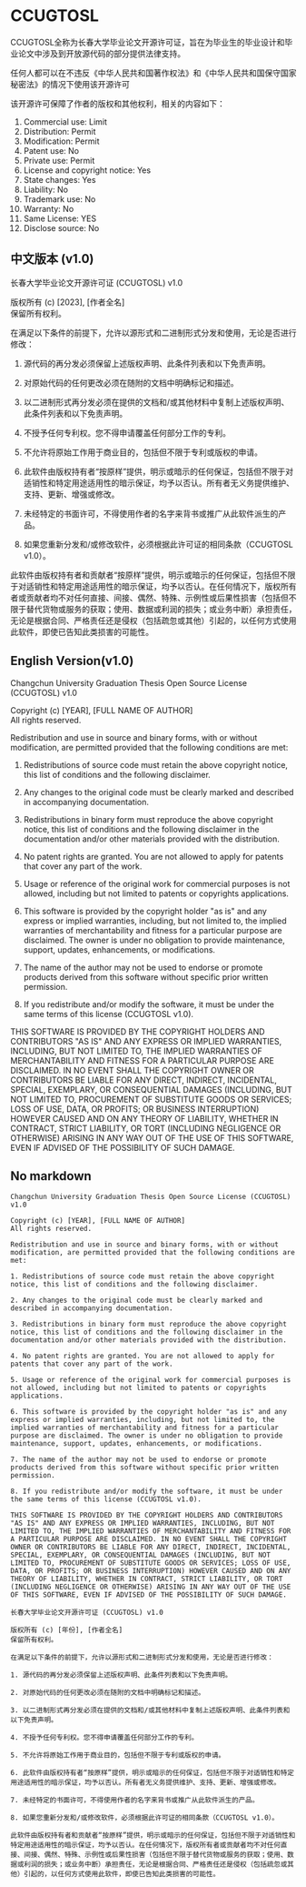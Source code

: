 # CCUGTOSL

CCUGTOSL全称为长春大学毕业论文开源许可证，旨在为毕业生的毕业设计和毕业论文中涉及到开放源代码的部分提供法律支持。

任何人都可以在不违反《中华人民共和国著作权法》和《中华人民共和国保守国家秘密法》的情况下使用该开源许可

该开源许可保障了作者的版权和其他权利，相关的内容如下：

1. Commercial use: Limit
3. Distribution: Permit
4. Modification: Permit
5. Patent use: No
6. Private use: Permit
7. License and copyright notice: Yes
8. State changes: Yes
9. Liability: No
10. Trademark use: No
11. Warranty: No
12. Same License: YES
13. Disclose source: No

## 中文版本 (v1.0)

长春大学毕业论文开源许可证 (CCUGTOSL) v1.0

版权所有 (c) [2023], [作者全名]  
保留所有权利。

在满足以下条件的前提下，允许以源形式和二进制形式分发和使用，无论是否进行修改：

1. 源代码的再分发必须保留上述版权声明、此条件列表和以下免责声明。

2. 对原始代码的任何更改必须在随附的文档中明确标记和描述。

3. 以二进制形式再分发必须在提供的文档和/或其他材料中复制上述版权声明、此条件列表和以下免责声明。

4. 不授予任何专利权。您不得申请覆盖任何部分工作的专利。

5. 不允许将原始工作用于商业目的，包括但不限于专利或版权的申请。

6. 此软件由版权持有者“按原样”提供，明示或暗示的任何保证，包括但不限于对适销性和特定用途适用性的暗示保证，均予以否认。所有者无义务提供维护、支持、更新、增强或修改。

7. 未经特定的书面许可，不得使用作者的名字来背书或推广从此软件派生的产品。

8. 如果您重新分发和/或修改软件，必须根据此许可证的相同条款（CCUGTOSL v1.0）。

此软件由版权持有者和贡献者“按原样”提供，明示或暗示的任何保证，包括但不限于对适销性和特定用途适用性的暗示保证，均予以否认。在任何情况下，版权所有者或贡献者均不对任何直接、间接、偶然、特殊、示例性或后果性损害（包括但不限于替代货物或服务的获取；使用、数据或利润的损失；或业务中断）承担责任，无论是根据合同、严格责任还是侵权（包括疏忽或其他）引起的，以任何方式使用此软件，即使已告知此类损害的可能性。

## English Version(v1.0)

Changchun University Graduation Thesis Open Source License (CCUGTOSL) v1.0

Copyright (c) [YEAR], [FULL NAME OF AUTHOR]  
All rights reserved.

Redistribution and use in source and binary forms, with or without modification, are permitted provided that the following conditions are met:

1. Redistributions of source code must retain the above copyright notice, this list of conditions and the following disclaimer. 

2. Any changes to the original code must be clearly marked and described in accompanying documentation. 

3. Redistributions in binary form must reproduce the above copyright notice, this list of conditions and the following disclaimer in the documentation and/or other materials provided with the distribution. 

4. No patent rights are granted. You are not allowed to apply for patents that cover any part of the work.

5. Usage or reference of the original work for commercial purposes is not allowed, including but not limited to patents or copyrights applications.

6. This software is provided by the copyright holder "as is" and any express or implied warranties, including, but not limited to, the implied warranties of merchantability and fitness for a particular purpose are disclaimed. The owner is under no obligation to provide maintenance, support, updates, enhancements, or modifications.

7. The name of the author may not be used to endorse or promote products derived from this software without specific prior written permission. 

8. If you redistribute and/or modify the software, it must be under the same terms of this license (CCUGTOSL v1.0).

THIS SOFTWARE IS PROVIDED BY THE COPYRIGHT HOLDERS AND CONTRIBUTORS "AS IS" AND ANY EXPRESS OR IMPLIED WARRANTIES, INCLUDING, BUT NOT LIMITED TO, THE IMPLIED WARRANTIES OF MERCHANTABILITY AND FITNESS FOR A PARTICULAR PURPOSE ARE DISCLAIMED. IN NO EVENT SHALL THE COPYRIGHT OWNER OR CONTRIBUTORS BE LIABLE FOR ANY DIRECT, INDIRECT, INCIDENTAL, SPECIAL, EXEMPLARY, OR CONSEQUENTIAL DAMAGES (INCLUDING, BUT NOT LIMITED TO, PROCUREMENT OF SUBSTITUTE GOODS OR SERVICES; LOSS OF USE, DATA, OR PROFITS; OR BUSINESS INTERRUPTION) HOWEVER CAUSED AND ON ANY THEORY OF LIABILITY, WHETHER IN CONTRACT, STRICT LIABILITY, OR TORT (INCLUDING NEGLIGENCE OR OTHERWISE) ARISING IN ANY WAY OUT OF THE USE OF THIS SOFTWARE, EVEN IF ADVISED OF THE POSSIBILITY OF SUCH DAMAGE.

## No markdown
```text
Changchun University Graduation Thesis Open Source License (CCUGTOSL) v1.0

Copyright (c) [YEAR], [FULL NAME OF AUTHOR]  
All rights reserved.

Redistribution and use in source and binary forms, with or without modification, are permitted provided that the following conditions are met:

1. Redistributions of source code must retain the above copyright notice, this list of conditions and the following disclaimer. 

2. Any changes to the original code must be clearly marked and described in accompanying documentation. 

3. Redistributions in binary form must reproduce the above copyright notice, this list of conditions and the following disclaimer in the documentation and/or other materials provided with the distribution. 

4. No patent rights are granted. You are not allowed to apply for patents that cover any part of the work.

5. Usage or reference of the original work for commercial purposes is not allowed, including but not limited to patents or copyrights applications.

6. This software is provided by the copyright holder "as is" and any express or implied warranties, including, but not limited to, the implied warranties of merchantability and fitness for a particular purpose are disclaimed. The owner is under no obligation to provide maintenance, support, updates, enhancements, or modifications.

7. The name of the author may not be used to endorse or promote products derived from this software without specific prior written permission. 

8. If you redistribute and/or modify the software, it must be under the same terms of this license (CCUGTOSL v1.0).

THIS SOFTWARE IS PROVIDED BY THE COPYRIGHT HOLDERS AND CONTRIBUTORS "AS IS" AND ANY EXPRESS OR IMPLIED WARRANTIES, INCLUDING, BUT NOT LIMITED TO, THE IMPLIED WARRANTIES OF MERCHANTABILITY AND FITNESS FOR A PARTICULAR PURPOSE ARE DISCLAIMED. IN NO EVENT SHALL THE COPYRIGHT OWNER OR CONTRIBUTORS BE LIABLE FOR ANY DIRECT, INDIRECT, INCIDENTAL, SPECIAL, EXEMPLARY, OR CONSEQUENTIAL DAMAGES (INCLUDING, BUT NOT LIMITED TO, PROCUREMENT OF SUBSTITUTE GOODS OR SERVICES; LOSS OF USE, DATA, OR PROFITS; OR BUSINESS INTERRUPTION) HOWEVER CAUSED AND ON ANY THEORY OF LIABILITY, WHETHER IN CONTRACT, STRICT LIABILITY, OR TORT (INCLUDING NEGLIGENCE OR OTHERWISE) ARISING IN ANY WAY OUT OF THE USE OF THIS SOFTWARE, EVEN IF ADVISED OF THE POSSIBILITY OF SUCH DAMAGE.

长春大学毕业论文开源许可证 (CCUGTOSL) v1.0

版权所有 (c) [年份], [作者全名]  
保留所有权利。

在满足以下条件的前提下，允许以源形式和二进制形式分发和使用，无论是否进行修改：

1. 源代码的再分发必须保留上述版权声明、此条件列表和以下免责声明。

2. 对原始代码的任何更改必须在随附的文档中明确标记和描述。

3. 以二进制形式再分发必须在提供的文档和/或其他材料中复制上述版权声明、此条件列表和以下免责声明。

4. 不授予任何专利权。您不得申请覆盖任何部分工作的专利。

5. 不允许将原始工作用于商业目的，包括但不限于专利或版权的申请。

6. 此软件由版权持有者“按原样”提供，明示或暗示的任何保证，包括但不限于对适销性和特定用途适用性的暗示保证，均予以否认。所有者无义务提供维护、支持、更新、增强或修改。

7. 未经特定的书面许可，不得使用作者的名字来背书或推广从此软件派生的产品。

8. 如果您重新分发和/或修改软件，必须根据此许可证的相同条款（CCUGTOSL v1.0）。

此软件由版权持有者和贡献者“按原样”提供，明示或暗示的任何保证，包括但不限于对适销性和特定用途适用性的暗示保证，均予以否认。在任何情况下，版权所有者或贡献者均不对任何直接、间接、偶然、特殊、示例性或后果性损害（包括但不限于替代货物或服务的获取；使用、数据或利润的损失；或业务中断）承担责任，无论是根据合同、严格责任还是侵权（包括疏忽或其他）引起的，以任何方式使用此软件，即使已告知此类损害的可能性。
```


